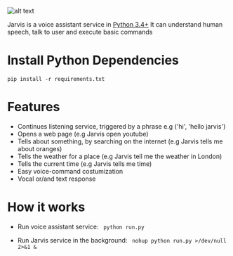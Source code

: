 ![alt text](https://github.com/ggeop/Jarvis/blob/master/jarvis_logo.png)

Jarvis is a voice assistant service in [Python 3.4+](https://www.python.org/downloads/release/python-360/)
It can understand human speech, talk to user and execute basic commands

# Install Python Dependencies
```
pip install -r requirements.txt
```

# Features
* Continues listening service, triggered by a phrase e.g ('hi', 'hello jarvis')
* Opens a web page (e.g Jarvis open youtube)
* Tells about something, by searching on the internet (e.g Jarvis tells me about oranges)
* Tells the weather for a place (e.g Jarvis tell me the weather in London)
* Tells the current time (e.g Jarvis tells me time)
* Easy voice-command costumization
* Vocal or/and text response 

# How it works
* Run voice assistant service:
``` python run.py```

* Run Jarvis service in the background:
``` nohup python run.py >/dev/null 2>&1 &```
